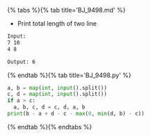 {% tabs %}{% tab title='BJ_9498.md' %}

* Print total length of two line

```txt
Input:
7 10
4 8

Output: 6
```

{% endtab %}{% tab title='BJ_9498.py' %}

```py
a, b = map(int, input().split())
c, d = map(int, input().split())
if a > c:
  a, b, c, d = c, d, a, b
print(b - a + d - c - max(0, min(d, b) - c))
```

{% endtab %}{% endtabs %}
